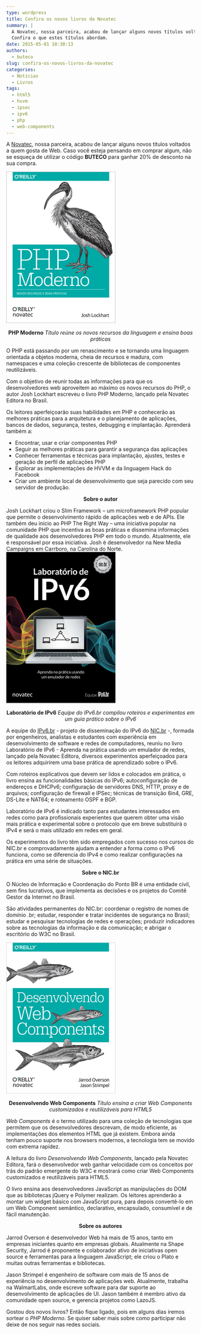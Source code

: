 ```yaml
---
type: wordpress
title: Confira os novos livros da Novatec
summary: |
  A Novatec, nossa parceira, acabou de lançar alguns novos títulos voltados a quem gosta de Web.
  Confira o que estes títulos abordam.
date: 2015-05-01 10:30:13
authors:
  - buteco
slug: confira-os-novos-livros-da-novatec
categories:
  - Notícias
  - Livros
tags:
  - html5
  - hvvm
  - ipsec
  - ipv6
  - php
  - web-components
---
```


A <a href="http://www.novatec.com.br/" target="_blank">Novatec</a>, nossa parceira, acabou de lançar alguns novos títulos voltados a quem gosta de Web. Caso você esteja pensando em comprar algum, não se esqueça de utilizar o código <strong>BUTECO</strong> para ganhar 20% de desconto na sua compra.

<img class=" aligncenter" src="/images/wp-content/uploads/2015/04/php_moderno.png" alt="PHP Moderno" />
<p style="text-align: center;"><strong>PHP Moderno</strong>
<i>Título reúne os novos recursos da linguagem e ensina boas práticas</i></p>
O PHP está passando por um renascimento e se tornando uma linguagem orientada a objetos moderna, cheia de recursos e madura, com namespaces e uma coleção crescente de bibliotecas de componentes reutilizáveis.

Com o objetivo de reunir todas as informações para que os desenvolvedores web aproveitem ao máximo os novos recursos do PHP, o autor Josh Lockhart escreveu o livro PHP Moderno, lançado pela Novatec Editora no Brasil.

Os leitores aperfeiçoarão suas habilidades em PHP e conhecerão as melhores práticas para a arquitetura e o planejamento de aplicações, bancos de dados, segurança, testes, debugging e implantação. Aprenderá também a:
<ul>
	<li>Encontrar, usar e criar componentes PHP</li>
	<li>Seguir as melhores práticas para garantir a segurança das aplicações</li>
	<li>Conhecer ferramentas e técnicas para implantação, ajustes, testes e geração de perfil de aplicações PHP</li>
	<li>Explorar as implementações de HVVM e da linguagem Hack do Facebook</li>
	<li>Criar um ambiente local de desenvolvimento que seja parecido com seu servidor de produção.</li>
</ul>
<p style="text-align: center;"><strong>Sobre o autor</strong></p>
Josh Lockhart criou o Slim Framework – um microframework PHP popular que permite o desenvolvimento rápido de aplicações web e de APIs. Ele também deu início ao PHP The Right Way – uma iniciativa popular na comunidade PHP que incentiva as boas práticas e dissemina informações de qualidade aos desenvolvedores PHP em todo o mundo. Atualmente, ele é responsável por essa iniciativa. Josh é desenvolvedor na New Media Campaigns em Carrboro, na Carolina do Norte.

<img class=" aligncenter" src="/images/wp-content/uploads/2015/04/lab_ipv6.png" alt="Laboratório de IPv6" />
<p style="text-align: center;"><strong>Laboratório de IPv6</strong>
<i>Equipe do IPv6.br compilou roteiros e experimentos em um guia prático sobre o IPv6</i></p>
A equipe do <a href="http://ipv6.br/" target="_blank">IPv6.br</a> - projeto de disseminação do IPv6 do <a href="http://nic.br/" target="_blank">NIC.br</a> -, formada por engenheiros, analistas e estudantes com experiência em desenvolvimento de software e redes de computadores, reuniu no livro Laboratório de IPv6 - Aprenda na prática usando um emulador de redes, lançado pela Novatec Editora, diversos experimentos aperfeiçoados para os leitores adquirirem uma base prática de aprendizado sobre o IPv6.

Com roteiros explicativos que devem ser lidos e colocados em prática, o livro ensina as funcionalidades básicas do IPv6; autoconfiguração de endereços e DHCPv6; configuração de servidores DNS, HTTP, proxy e de arquivos; configuração de firewall e IPSec; técnicas de transição 6in4, GRE, DS-Lite e NAT64; e roteamento OSPF e BGP.

Laboratório de IPv6 é indicado tanto para estudantes interessados em redes como para profissionais experientes que querem obter uma visão mais prática e experimental sobre o protocolo que em breve substituirá o IPv4 e será o mais utilizado em redes em geral.

Os experimentos do livro têm sido empregados com sucesso nos cursos do NIC.br e comprovadamente ajudam a entender a forma como o IPv6 funciona, como se diferencia do IPv4 e como realizar configurações na prática em uma série de situações.
<p style="text-align: center;"><strong>Sobre o NIC.br</strong></p>
O Núcleo de Informação e Coordenação do Ponto BR é uma entidade civil, sem fins lucrativos, que implementa as decisões e os projetos do Comitê Gestor da Internet no Brasil.

São atividades permanentes do NIC.br: coordenar o registro de nomes de domínio .br; estudar, responder e tratar incidentes de segurança no Brasil; estudar e pesquisar tecnologias de redes e operações; produzir indicadores sobre as tecnologias da informação e da comunicação; e abrigar o escritório do W3C no Brasil.

<img class=" aligncenter" src="/images/wp-content/uploads/2015/04/web_components.png" alt="Desenvolvendo Web Components" />
<p style="text-align: center;"><strong>Desenvolvendo Web Components</strong>
<i>Título ensina a criar Web Components customizados e reutilizáveis para HTML5</i></p>
<em>Web Components</em> é o termo utilizado para uma coleção de tecnologias que permitem que os desenvolvedores descrevam, de modo eficiente, as implementações dos elementos HTML que já existem. Embora ainda tenham pouco suporte nos browsers modernos, a tecnologia tem se movido com extrema rapidez.

A leitura do livro <em>Desenvolvendo Web Components</em>, lançado pela Novatec Editora, fará o desenvolvedor web ganhar velocidade com os conceitos por trás do padrão emergente do W3C e mostrará como criar Web Components customizados e reutilizáveis para HTML5.

O livro ensina aos desenvolvedores JavaScript as manipulações do DOM que as bibliotecas jQuery e Polymer realizam. Os leitores aprenderão a montar um widget básico com JavaScript pura, para depois convertê-lo em um Web Component semântico, declarativo, encapsulado, consumível e de fácil manutenção.
<p style="text-align: center;"><strong>Sobre os autores</strong></p>
Jarrod Overson é desenvolvedor Web há mais de 15 anos, tanto em empresas iniciantes quanto em empresas globais. Atualmente na Shape Security, Jarrod é proponente e colaborador ativo de iniciativas open source e ferramentas para a linguagem JavaScript; ele criou o Plato e muitas outras ferramentas e bibliotecas.

Jason Strimpel é engenheiro de software com mais de 15 anos de experiência no desenvolvimento de aplicações web. Atualmente, trabalha na WalmartLabs, onde escreve software para dar suporte ao desenvolvimento de aplicações de UI. Jason também é membro ativo da comunidade open source, e gerencia projetos como LazoJS.

Gostou dos novos livros? Então fique ligado, pois em alguns dias iremos sortear o <em>PHP Moderno</em>. Se quiser saber mais sobre como participar não deixe de nos seguir nas redes sociais.
